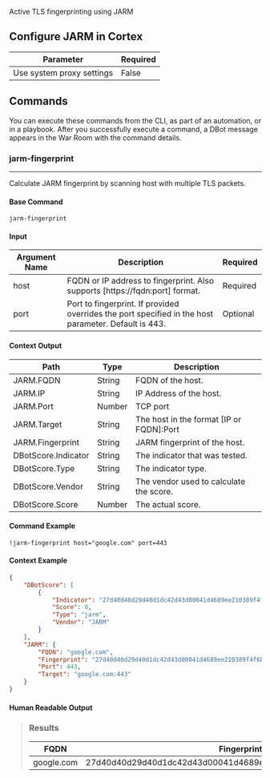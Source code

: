 Active TLS fingerprinting using JARM

## Configure JARM in Cortex


| **Parameter** | **Required** |
| --- | --- |
| Use system proxy settings | False |

## Commands

You can execute these commands from the CLI, as part of an automation, or in a playbook.
After you successfully execute a command, a DBot message appears in the War Room with the command details.

### jarm-fingerprint

***
Calculate JARM fingerprint by scanning host with multiple TLS packets.


#### Base Command

`jarm-fingerprint`

#### Input

| **Argument Name** | **Description** | **Required** |
| --- | --- | --- |
| host | FQDN or IP address to fingerprint. Also supports [https://fqdn:port] format. | Required | 
| port | Port to fingerprint. If provided overrides the port specified in the host parameter. Default is 443. | Optional | 


#### Context Output

| **Path** | **Type** | **Description** |
| --- | --- | --- |
| JARM.FQDN | String | FQDN of the host. | 
| JARM.IP | String | IP Address of the host. | 
| JARM.Port | Number | TCP port |
| JARM.Target | String | The host in the format [IP or FQDN]:Port | 
| JARM.Fingerprint | String | JARM fingerprint of the host. | 
| DBotScore.Indicator | String | The indicator that was tested. |
| DBotScore.Type | String | The indicator type. |
| DBotScore.Vendor | String | The vendor used to calculate the score. |
| DBotScore.Score | Number | The actual score. |

#### Command Example

```!jarm-fingerprint host="google.com" port=443```

#### Context Example

```json
{
    "DBotScore": [
        {
            "Indicator": "27d40d40d29d40d1dc42d43d00041d4689ee210389f4f6b4b5b1b93f92252d",
            "Score": 0,
            "Type": "jarm",
            "Vendor": "JARM"
        }
    ],
    "JARM": {
        "FQDN": "google.com",
        "Fingerprint": "27d40d40d29d40d1dc42d43d00041d4689ee210389f4f6b4b5b1b93f92252d",
        "Port": 443,
        "Target": "google.com:443"
    }
}
```

#### Human Readable Output

>### Results
>
>|FQDN|Fingerprint|Port|Target|
>|---|---|---|---|
>| google.com | 27d40d40d29d40d1dc42d43d00041d4689ee210389f4f6b4b5b1b93f92252d | 443 | google.com:443 |
